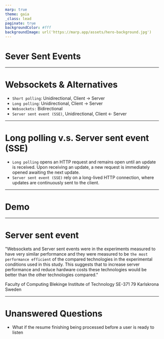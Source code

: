```yaml
---
marp: true
theme: gaia
_class: lead
paginate: true
backgroundColor: #fff
backgroundImage: url('https://marp.app/assets/hero-background.jpg')
---
```


# **Sever Sent Events**

---

# **Websockets & Alternatives**

- `Short polling`: Unidirectional, Client -> Server
- `Long polling`: Unidirectional, Client -> Server
- `Websockets:` Bidirectional
- `Server sent event (SSE)`, Unidirectional, Client <- Server

---

# **Long polling v.s. Server sent event (SSE)**

- `Long polling` opens an HTTP request and remains open until an update is received. Upon receiving an update, a new request is immediately opened awaiting the next update.
- `Server sent event (SSE)` rely on a long-lived HTTP connection, where updates are continuously sent to the client.

---

# **Demo**

---

# **Server sent event**

"Websockets and Server sent events were in the experiments measured to have very similar performance and they were measured to be `the most performance efficient` of the compared technologies in the experimental conditions used in this study. This suggests that to increase server performance and reduce hardware costs these technologies would be better than the other technologies compared."

Faculty of Computing
Blekinge Institute of Technology
SE-371 79 Karlskrona Sweden

---

# **Unanswered Questions**

- What if the resume finishing being processed before a user is ready to listen
